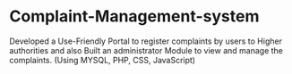 # Complaint-Management-system
Developed a Use-Friendly Portal to register complaints by users to Higher authorities and also Built
an administrator Module to view and manage the complaints. (Using MYSQL, PHP, CSS, JavaScript) 
